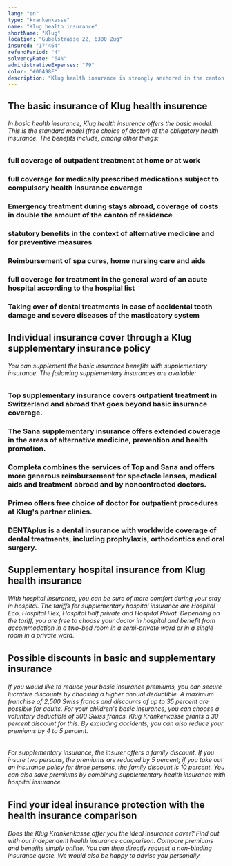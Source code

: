 ```yaml
---
lang: "en"
type: "krankenkasse"
name: "Klug health insurance"
shortName: "Klug"
location: "Gubelstrasse 22, 6300 Zug"
insured: "17'464"
refundPeriod: "4"
solvencyRate: "64%"
administrativeExpenses: "79"
color: "#00498F"
description: "Klug health insurance is strongly anchored in the canton of Zug, but offers health insurance throughout Switzerland. In 2017, the insurer had 6,504 policyholders in basic insurance. In addition to compulsory health insurance, you can also take out a number of supplementary insurance policies. Our health insurance comparison will show you whether the right tariff is available for you."
---
```


## The basic insurance of Klug health insurence

###### In basic health insurance, Klug health insurence offers the basic model. This is the standard model (free choice of doctor) of the obligatory health insurance. The benefits include, among other things:

### full coverage of outpatient treatment at home or at work

### full coverage for medically prescribed medications subject to compulsory health insurance coverage

### Emergency treatment during stays abroad, coverage of costs in double the amount of the canton of residence

### statutory benefits in the context of alternative medicine and for preventive measures

### Reimbursement of spa cures, home nursing care and aids

### full coverage for treatment in the general ward of an acute hospital according to the hospital list

### Taking over of dental treatments in case of accidental tooth damage and severe diseases of the masticatory system

## Individual insurance cover through a Klug supplementary insurance policy

###### You can supplement the basic insurance benefits with supplementary insurance. The following supplementary insurances are available:

### Top supplementary insurance covers outpatient treatment in Switzerland and abroad that goes beyond basic insurance coverage.

### The Sana supplementary insurance offers extended coverage in the areas of alternative medicine, prevention and health promotion.

### Completa combines the services of Top and Sana and offers more generous reimbursement for spectacle lenses, medical aids and treatment abroad and by noncontracted doctors.

### Primeo offers free choice of doctor for outpatient procedures at Klug's partner clinics.

### DENTAplus is a dental insurance with worldwide coverage of dental treatments, including prophylaxis, orthodontics and oral surgery.

## Supplementary hospital insurance from Klug health insurance

###### With hospital insurance, you can be sure of more comfort during your stay in hospital. The tariffs for supplementary hospital insurance are Hospital Eco, Hospital Flex, Hospital half private and Hospital Privat. Depending on the tariff, you are free to choose your doctor in hospital and benefit from accommodation in a two-bed room in a semi-private ward or in a single room in a private ward.

## Possible discounts in basic and supplementary insurance

###### If you would like to reduce your basic insurance premiums, you can secure lucrative discounts by choosing a higher annual deductible. A maximum franchise of 2,500 Swiss francs and discounts of up to 35 percent are possible for adults. For your children's basic insurance, you can choose a voluntary deductible of 500 Swiss francs. Klug Krankenkasse grants a 30 percent discount for this. By excluding accidents, you can also reduce your premiums by 4 to 5 percent.

###### For supplementary insurance, the insurer offers a family discount. If you insure two persons, the premiums are reduced by 5 percent; if you take out an insurance policy for three persons, the family discount is 10 percent. You can also save premiums by combining supplementary health insurance with hospital insurance.

## Find your ideal insurance protection with the health insurance comparison

###### Does the Klug Krankenkasse offer you the ideal insurance cover? Find out with our independent health insurance comparison. Compare premiums and benefits simply online. You can then directly request a non-binding insurance quote. We would also be happy to advise you personally.
